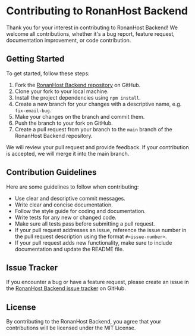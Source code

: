 # Contributing to RonanHost Backend

Thank you for your interest in contributing to RonanHost Backend! We welcome all contributions, whether it's a bug report, feature request, documentation improvement, or code contribution.

## Getting Started

To get started, follow these steps:

1. Fork the [RonanHost Backend repository](https://github.com/ronanhost/backend) on GitHub.
2. Clone your fork to your local machine.
3. Install the project dependencies using `npm install`.
4. Create a new branch for your changes with a descriptive name, e.g. `fix-email-bug`.
5. Make your changes on the branch and commit them.
6. Push the branch to your fork on GitHub.
7. Create a pull request from your branch to the `main` branch of the RonanHost Backend repository.

We will review your pull request and provide feedback. If your contribution is accepted, we will merge it into the main branch.

## Contribution Guidelines

Here are some guidelines to follow when contributing:

- Use clear and descriptive commit messages.
- Write clear and concise documentation.
- Follow the style guide for coding and documentation.
- Write tests for any new or changed code.
- Make sure all tests pass before submitting a pull request.
- If your pull request addresses an issue, reference the issue number in the pull request description using the format `#<issue-number>`.
- If your pull request adds new functionality, make sure to include documentation and update the README file.

## Issue Tracker

If you encounter a bug or have a feature request, please create an issue in the [RonanHost Backend issue tracker](https://github.com/ronanhost/backend/issues) on GitHub.

## License

By contributing to the RonanHost Backend, you agree that your contributions will be licensed under the MIT License.
